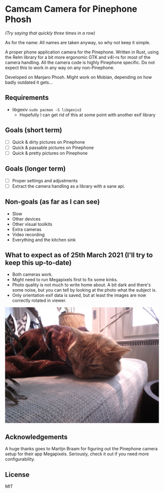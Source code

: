 # Camcam Camera for Pinephone Phosh

*(Try saying that quickly three times in a row)*

As for the name: All names are taken anyway, so why not keep it simple.

A proper phone application camera for the Pinephone. Written in Rust, using the Relm library for a bit more ergonomic GTK and v4l-rs for most of the camera handling. All the camera code is highly Pinephone specific. Do not expect this to work in any way on any non-Pinephone.

Developed on Manjaro Phosh. Might work on Mobian, depending on how badly outdated it gets...

## Requirements
 * libgexiv `sudo pacman -S libgexiv2`
   * Hopefully I can get rid of this at some point with another exif library

## Goals (short term)
 * ☐ Quick & dirty pictures on Pinephone
 * ☐ Quick & passable pictures on Pinephone
 * ☐ Quick & pretty pictures on Pinephone

## Goals (longer term)
 * ☐ Proper settings and adjustments
 * ☐ Extract the camera handling as a library with a sane api.

## Non-goals (as far as I can see)
 * Slow
 * Other devices
 * Other visual toolkits
 * Extra cameras
 * Video recording
 * Everything and the kitchen sink

## What to expect as of 25th March 2021 (I'll try to keep this up-to-date)
 * Both cameras work.
 * Might need to run Megapixels first to fix some kinks.
 * Photo quality is not much to write home about. A bit dark and there's some noise, but you can tell by looking at the photo what the subject is.
 * Only orientation exif data is saved, but at least the images are now correctly rotated in viewer.
 
![a tired cat under a plant](https://raw.githubusercontent.com/JNissi/camcam/main/example_photos/camcam-2021-03-09-07-02-01.jpg)

## Acknowledgements

A huge thanks goes to Martijn Braam for figuring out the Pinephone camera setup for their app Megapixels. Seriously, check it out if you need more configurability.
 
## License
MIT

